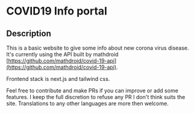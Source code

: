 # COVID19 Info portal

## Description

This is a basic website to give some info about new corona virus disease. It's currently using the API built by mathdroid [https://github.com/mathdroid/covid-19-api](https://github.com/mathdroid/covid-19-api).

Frontend stack is next.js and tailwind css.

Feel free to contribute and make PRs if you can improve or add some features. I keep the full discretion to refuse any PR I don't think suits the site. Translations to any other languages are more then welcome.
